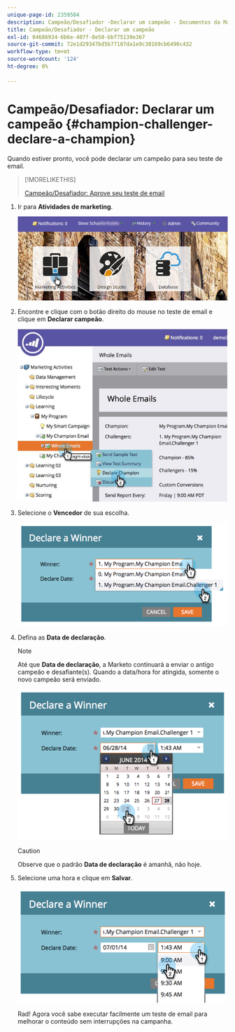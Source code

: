 ```yaml
---
unique-page-id: 2359584
description: Campeão/Desafiador -Declarar um campeão - Documentos da Marketo - Documentação do produto
title: Campeão/Desafiador - Declarar um campeão
exl-id: 04686934-6b6e-407f-8e50-bbf75139e367
source-git-commit: 72e1d29347bd5b77107da1e9c30169cb6490c432
workflow-type: tm+mt
source-wordcount: '124'
ht-degree: 0%

---
```


# Campeão/Desafiador: Declarar um campeão {#champion-challenger-declare-a-champion}

Quando estiver pronto, você pode declarar um campeão para seu teste de email.

>[!MORELIKETHIS]
>
>[Campeão/Desafiador: Aprove seu teste de email](/help/marketo/product-docs/email-marketing/general/functions-in-the-editor/email-tests-champion-challenger/champion-challenger-approve-your-email-test.md)

1. Ir para **Atividades de marketing**.

   ![](assets/login-marketing-activities-2.png)

1. Encontre e clique com o botão direito do mouse no teste de email e clique em **Declarar campeão**.

   ![](assets/champion4.jpg)

1. Selecione o **Vencedor** de sua escolha.

   ![](assets/image2014-9-15-13-3a33-3a33.png)

1. Defina as **Data de declaração**.

   >[!NOTE]
   >
   >Até que **Data de declaração**, a Marketo continuará a enviar o antigo campeão e desafiante(s). Quando a data/hora for atingida, somente o novo campeão será enviado.

   ![](assets/image2014-9-15-13-3a33-3a47.png)

   >[!CAUTION]
   >
   >Observe que o padrão **Data de declaração** é amanhã, não hoje.

1. Selecione uma hora e clique em **Salvar**.

   ![](assets/image2014-9-15-13-3a33-3a56.png)

   Rad! Agora você sabe executar facilmente um teste de email para melhorar o conteúdo sem interrupções na campanha.
